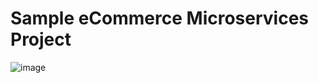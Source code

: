 # Sample eCommerce Microservices Project

![image](https://github.com/chuctb-dev/microservices-eShopping/assets/95579469/7ac2ff36-32b7-4a22-a1ec-6a2669652e8e)
